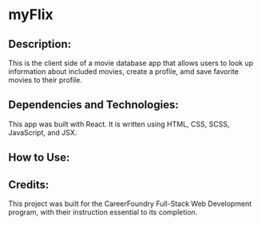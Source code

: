 # myFlix

## Description:
This is the client side of a movie database app that allows users to look up information about included movies, create a profile, amd save favorite movies to their profile.

## Dependencies and Technologies:
This app was built with React. It is written using HTML, CSS, SCSS, JavaScript, and JSX. 

## How to Use:


## Credits:
 This project was built for the CareerFoundry Full-Stack Web Development program, with their instruction essential to its completion.
